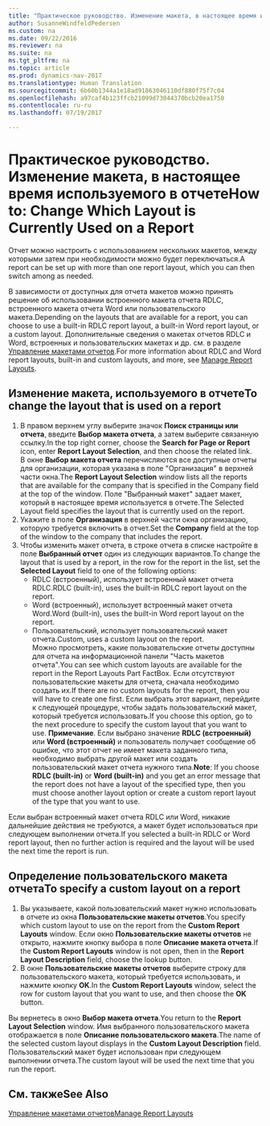 ```yaml
---
title: "Практическое руководство. Изменение макета, в настоящее время используемого в отчете"
author: SusanneWindfeldPedersen
ms.custom: na
ms.date: 09/22/2016
ms.reviewer: na
ms.suite: na
ms.tgt_pltfrm: na
ms.topic: article
ms.prod: dynamics-nav-2017
ms.translationtype: Human Translation
ms.sourcegitcommit: 6b60b1344a1e18ad91863046110df880f75f7c04
ms.openlocfilehash: a97caf4b123ffcb21099d73044370bcb20ea1750
ms.contentlocale: ru-ru
ms.lasthandoff: 07/19/2017

---
```


# <a name="how-to-change-which-layout-is-currently-used-on-a-report"></a><span data-ttu-id="2903d-102">Практическое руководство. Изменение макета, в настоящее время используемого в отчете</span><span class="sxs-lookup"><span data-stu-id="2903d-102">How to: Change Which Layout is Currently Used on a Report</span></span>
<span data-ttu-id="2903d-103">Отчет можно настроить с использованием нескольких макетов, между которыми затем при необходимости можно будет переключаться.</span><span class="sxs-lookup"><span data-stu-id="2903d-103">A report can be set up with more than one report layout, which you can then switch among as needed.</span></span>

<span data-ttu-id="2903d-104">В зависимости от доступных для отчета макетов можно принять решение об использовании встроенного макета отчета RDLC, встроенного макета отчета Word или пользовательского макета.</span><span class="sxs-lookup"><span data-stu-id="2903d-104">Depending on the layouts that are available for a report, you can choose to use a built-in RDLC report layout, a built-in Word report layout, or a custom layout.</span></span> <span data-ttu-id="2903d-105">Дополнительные сведения о макетах отчетов RDLC и Word, встроенных и пользовательских макетах и др. см. в разделе [Управление макетами отчетов](ui-manage-report-layouts.md).</span><span class="sxs-lookup"><span data-stu-id="2903d-105">For more information about RDLC and Word report layouts, built-in and custom layouts, and more, see [Manage Report Layouts](ui-manage-report-layouts.md).</span></span>

## <a name="to-change-the-layout-that-is-used-on-a-report"></a><span data-ttu-id="2903d-106">Изменение макета, используемого в отчете</span><span class="sxs-lookup"><span data-stu-id="2903d-106">To change the layout that is used on a report</span></span>
1. <span data-ttu-id="2903d-107">В правом верхнем углу выберите значок **Поиск страницы или отчета**, введите **Выбор макета отчета**, а затем выберите связанную ссылку.</span><span class="sxs-lookup"><span data-stu-id="2903d-107">In the top right corner, choose the **Search for Page or Report** icon, enter **Report Layout Selection**, and then choose the related link.</span></span>  
<span data-ttu-id="2903d-108">В окне **Выбор макета отчета** перечисляются все доступные отчеты для организации, которая указана в поле "Организация" в верхней части окна.</span><span class="sxs-lookup"><span data-stu-id="2903d-108">The **Report Layout Selection** window lists all the reports that are available for the company that is specified in the Company field at the top of the window.</span></span> <span data-ttu-id="2903d-109">Поле "Выбранный макет" задает макет, который в настоящее время используется в отчете.</span><span class="sxs-lookup"><span data-stu-id="2903d-109">The Selected Layout field specifies the layout that is currently used on the report.</span></span>
2. <span data-ttu-id="2903d-110">Укажите в поле **Организация** в верхней части окна организацию, которую требуется включить в отчет.</span><span class="sxs-lookup"><span data-stu-id="2903d-110">Set the **Company** field at the top of the window to the company that includes the report.</span></span>
3. <span data-ttu-id="2903d-111">Чтобы изменить макет отчета, в строке отчета в списке настройте в поле **Выбранный отчет** один из следующих вариантов.</span><span class="sxs-lookup"><span data-stu-id="2903d-111">To change the layout that is used by a report, in the row for the report in the list, set the **Selected Layout** field to one of the following options:</span></span>
    - <span data-ttu-id="2903d-112">RDLC (встроенный), использует встроенный макет отчета RDLC.</span><span class="sxs-lookup"><span data-stu-id="2903d-112">RDLC (built-in), uses the built-in RDLC report layout on the report.</span></span>
    - <span data-ttu-id="2903d-113">Word (встроенный), использует встроенный макет отчета Word.</span><span class="sxs-lookup"><span data-stu-id="2903d-113">Word (built-in), uses the built-in Word report layout on the report.</span></span>
    - <span data-ttu-id="2903d-114">Пользовательский, использует пользовательский макет отчета.</span><span class="sxs-lookup"><span data-stu-id="2903d-114">Custom, uses a custom layout on the report.</span></span>  
    <span data-ttu-id="2903d-115">Можно просмотреть, какие пользовательские отчеты доступны для отчета на информационной панели "Часть макетов отчета".</span><span class="sxs-lookup"><span data-stu-id="2903d-115">You can see which custom layouts are available for the report in the Report Layouts Part FactBox.</span></span> <span data-ttu-id="2903d-116">Если отсутствуют пользовательские макеты для отчета, сначала необходимо создать их.</span><span class="sxs-lookup"><span data-stu-id="2903d-116">If there are no custom layouts for the report, then you will have to create one first.</span></span> <span data-ttu-id="2903d-117">Если выбрать этот вариант, перейдите к следующей процедуре, чтобы задать пользовательский макет, который требуется использовать.</span><span class="sxs-lookup"><span data-stu-id="2903d-117">If you choose this option, go to the next procedure to specify the custom layout that you want to use.</span></span>
<span data-ttu-id="2903d-118">**Примечание**. Если выбрано значение **RDLC (встроенный)** или **Word (встроенный)** и пользователь получает сообщение об ошибке, что этот отчет не имеет макета заданного типа, необходимо выбрать другой макет или создать пользовательский макет отчета нужного типа.</span><span class="sxs-lookup"><span data-stu-id="2903d-118">**Note**: If you choose **RDLC (built-in)** or **Word (built-in)** and you get an error message that the report does not have a layout of the specified type, then you must choose another layout option or create a custom report layout of the type that you want to use.</span></span>

<span data-ttu-id="2903d-119">Если выбран встроенный макет отчета RDLC или Word, никакие дальнейшие действия не требуются, а макет будет использоваться при следующем выполнении отчета.</span><span class="sxs-lookup"><span data-stu-id="2903d-119">If you selected a built-in RDLC or Word report layout, then no further action is required and the layout will be used the next time the report is run.</span></span>

## <a name="to-specify-a-custom-layout-on-a-report"></a><span data-ttu-id="2903d-120">Определение пользовательского макета отчета</span><span class="sxs-lookup"><span data-stu-id="2903d-120">To specify a custom layout on a report</span></span>
1. <span data-ttu-id="2903d-121">Вы указываете, какой пользовательский макет нужно использовать в отчете из окна **Пользовательские макеты отчетов**.</span><span class="sxs-lookup"><span data-stu-id="2903d-121">You specify which custom layout to use on the report from the **Custom Report Layouts** window.</span></span> <span data-ttu-id="2903d-122">Если окно **Пользовательские макеты отчетов** не открыто, нажмите кнопку выбора в поле **Описание макета отчета**.</span><span class="sxs-lookup"><span data-stu-id="2903d-122">If the **Custom Report Layouts** window is not open, then in the **Report Layout Description** field, choose the lookup button.</span></span>
2. <span data-ttu-id="2903d-123">В окне **Пользовательские макеты отчетов** выберите строку для пользовательского макета, который требуется использовать, и нажмите кнопку **OK**.</span><span class="sxs-lookup"><span data-stu-id="2903d-123">In the **Custom Report Layouts** window, select the row for custom layout that you want to use, and then choose the **OK** button.</span></span>

<span data-ttu-id="2903d-124">Вы вернетесь в окно **Выбор макета отчета**.</span><span class="sxs-lookup"><span data-stu-id="2903d-124">You return to the **Report Layout Selection** window.</span></span> <span data-ttu-id="2903d-125">Имя выбранного пользовательского макета отображается в поле **Описание пользовательского макета**.</span><span class="sxs-lookup"><span data-stu-id="2903d-125">The name of the selected custom layout displays in the **Custom Layout Description** field.</span></span> <span data-ttu-id="2903d-126">Пользовательский макет будет использован при следующем выполнении отчета.</span><span class="sxs-lookup"><span data-stu-id="2903d-126">The custom layout will be used the next time that you run the report.</span></span>

## <a name="see-also"></a><span data-ttu-id="2903d-127">См. также</span><span class="sxs-lookup"><span data-stu-id="2903d-127">See Also</span></span>
[<span data-ttu-id="2903d-128">Управление макетами отчетов</span><span class="sxs-lookup"><span data-stu-id="2903d-128">Manage Report Layouts</span></span>](ui-manage-report-layouts.md)

